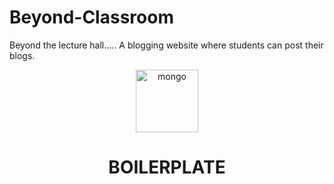 # Beyond-Classroom
Beyond the lecture hall..... A blogging website where students can post their blogs.

<p align="center">
    <img src="./client/public/MERN.png" alt="mongo" height="100" />
</p>
<h1 align="center">BOILERPLATE</h1>
